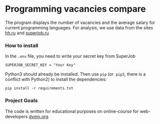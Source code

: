 # Programming vacancies compare
The program displays the number of vacancies and the average salary for current programming languages.
For analysis, we use data from the sites [hh.ru](https://hh.ru/) and [superjob.ru](https://www.superjob.ru/)


### How to install
In the `.env` file, you need to write your secret key from SuperJob
```text
SUPERJOB_SECRET_KEY = "Your Key"
```
Python3 should already be installed.
Then use `pip` (or` pip3`, there is a conflict with Python2) to install the dependencies:
```
pip install -r requirements.txt
```

### Project Goals

The code is written for educational purposes on online-course for web-developers [dvmn.org](https://dvmn.org/).